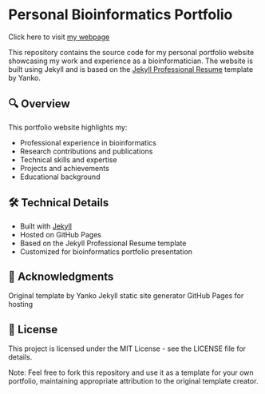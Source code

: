 # Personal Bioinformatics Portfolio

Click here to visit [my webpage](https://justalilibit.github.io/)


This repository contains the source code for my personal portfolio website showcasing my work and experience as a bioinformatician. The website is built using Jekyll and is based on the [Jekyll Professional Resume](https://github.com/byanko55/jekyll-professional-resume) template by Yanko.

## 🔍 Overview

This portfolio website highlights my:
- Professional experience in bioinformatics
- Research contributions and publications
- Technical skills and expertise
- Projects and achievements
- Educational background

## 🛠️ Technical Details

- Built with [Jekyll](https://jekyllrb.com/)
- Hosted on GitHub Pages
- Based on the Jekyll Professional Resume template
- Customized for bioinformatics portfolio presentation


## 🙏 Acknowledgments

Original template by Yanko
Jekyll static site generator
GitHub Pages for hosting


## 📄 License
This project is licensed under the MIT License - see the LICENSE file for details.


Note: Feel free to fork this repository and use it as a template for your own portfolio, maintaining appropriate attribution to the original template creator.